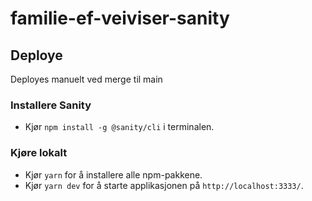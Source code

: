 # familie-ef-veiviser-sanity

## Deploye

Deployes manuelt ved merge til main

### Installere Sanity

- Kjør `npm install -g @sanity/cli` i terminalen.

### Kjøre lokalt

- Kjør `yarn` for å installere alle npm-pakkene.
- Kjør `yarn dev` for å starte applikasjonen på `http://localhost:3333/`.

